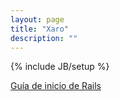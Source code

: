 ```yaml
---
layout: page
title: "Xaro"
description: ""
---
```

{% include JB/setup %}

[Guía de inicio de Rails](/rails)
